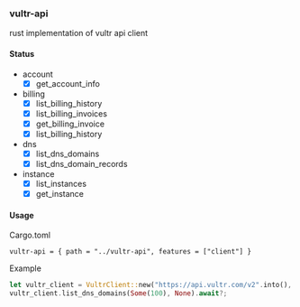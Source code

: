 ### vultr-api

rust implementation of vultr api client

#### Status

- account
  - [x] get_account_info
- billing
  - [x] list_billing_history
  - [x] list_billing_invoices
  - [x] get_billing_invoice
  - [x] list_billing_history
- dns
  - [x] list_dns_domains
  - [x] list_dns_domain_records
- instance
  - [x] list_instances
  - [x] get_instance

#### Usage

Cargo.toml
```
vultr-api = { path = "../vultr-api", features = ["client"] }
```

Example
```rust
let vultr_client = VultrClient::new("https://api.vultr.com/v2".into(), token.into(), Duration::from_secs(10));
vultr_client.list_dns_domains(Some(100), None).await?;
```